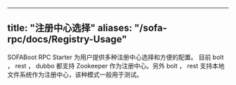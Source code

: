 
---
title: "注册中心选择"
aliases: "/sofa-rpc/docs/Registry-Usage"
---


SOFABoot RPC Starter 为用户提供多种注册中心选择和方便的配置。
目前 bolt ， rest ， dubbo 都支持 Zookeeper 作为注册中心。另外 bolt ， rest 支持本地文件系统作为注册中心，该种模式一般用于测试。
